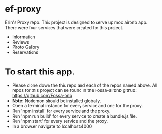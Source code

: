 # ef-proxy
Erin's Proxy repo.
This project is designed to serve up moc airbnb app. There were four services that were created for this project.
- Information
- Reviews
- Photo Gallory
- Reservations

# To start this app. 

* Please clone down the this repo and each of the repos named above. All repos for this project can be found in the Fossa-airbnb github: https://github.com/Fossa-bnb
* __Note:__ Nodemon should be installed globally.
* Open a terminal instance for every service and one for the proxy.
* Run 'npm install' for every service and the proxy.
* Run 'npm run build' for every service to create a bundle.js file.
* Run 'npm start' for every service and the proxy.
* In a browser navigate to localhost:4000


